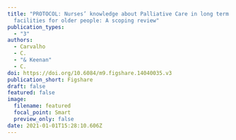 ```yaml
---
title: "PROTOCOL: Nurses’ knowledge about Palliative Care in long term care
  facilities for older people: A scoping review"
publication_types:
  - "3"
authors:
  - Carvalho
  - C.
  - "& Keenan"
  - C.
doi: https://doi.org/10.6084/m9.figshare.14040035.v3
publication_short: Figshare
draft: false
featured: false
image:
  filename: featured
  focal_point: Smart
  preview_only: false
date: 2021-01-01T15:28:10.606Z
---
```

